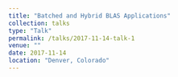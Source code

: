 ```yaml
---
title: "Batched and Hybrid BLAS Applications"
collection: talks
type: "Talk"
permalink: /talks/2017-11-14-talk-1
venue: ""
date: 2017-11-14  
location: "Denver, Colorado"
---
```

